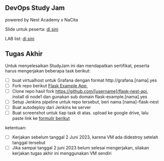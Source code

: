 ## DevOps Study Jam

powered by Nest Academy x NaCita

Slide untuk peserta: [di sini](https://docs.google.com/presentation/d/1MC4wCidFfZ_LkawH6_Wbb7UUA82mHdgnOjNsqJqvfpg/edit?usp=sharing)

LAB list: [di sini](https://docs.google.com/spreadsheets/d/1xqCsKCi0bHOcBDXdVTo4kduEJZsnS1phoP_7X2A0uWM/edit?usp=sharing)


## Tugas Akhir

Untuk menyelesaikan StudyJam ini dan mendapatkan sertifikat, peserta harus mengerjakan beberapa task berikut:

- [ ] buat virtualhost untuk Grafana dengan format http://grafana.[nama].yes
- [ ] Fork repo berikut [Flask Example App](https://github.com/samsuldemo/Flask-Example), 
- [ ] Clone repo hasil fork https://github.com/[username]/flask-nest-api, install di node1 dan gunakan sub domain flask-example.[nama].yes
- [ ] Setup Jenkins pipeline untuk repo tersebut, beri nama [nama]-flask-nest
- [ ] Buat autodeploy dari Jenkins ke server
- [ ] Buat screenshot untuk tiap task di atas. upload ke google drive, lalu paste link ke [formulir berikut](https://forms.gle/uwsHDwngS5y8sWYB8)

ketentuan:

- [ ] Kerjakan sebelum tanggal 2 Juni 2023, karena VM ada didestroy setelah tanggal tersebut
- [ ] Jika sampai tanggal 2 juni 2023 belum selesai mengerjakan, silakan kerjakan tugas akhir ini menggunakan VM sendiri